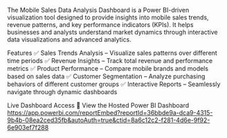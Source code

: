 The Mobile Sales Data Analysis Dashboard is a Power BI-driven visualization tool designed to provide insights into mobile sales trends, revenue patterns, and key performance indicators (KPIs). It helps businesses and analysts understand market dynamics through interactive data visualizations and advanced analytics.

Features
✅ Sales Trends Analysis – Visualize sales patterns over different time periods 
✅ Revenue Insights – Track total revenue and performance metrics 
✅ Product Performance – Compare mobile brands and models based on sales data 
✅ Customer Segmentation – Analyze purchasing behaviors of different customer groups 
✅ Interactive Reports – Seamlessly navigate through dynamic dashboards

Live Dashboard Access
🔗 View the Hosted Power BI Dashboard
https://app.powerbi.com/reportEmbed?reportId=36bbde9a-dca9-4315-9b4b-08ea2ced35fb&autoAuth=true&ctid=8a6c12c2-f281-4d6e-9f92-6e903ef7f288
